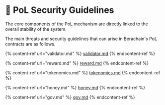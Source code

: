 # 🐻 PoL Security Guidelines

The core components of the PoL mechanism are directly linked to the overall stability of the system.

The main threats and security guidelines that can arise in Berachain's PoL contracts are as follows.

{% content-ref url="validator.md" %}
[validator.md](validator.md)
{% endcontent-ref %}

{% content-ref url="reward.md" %}
[reward.md](reward.md)
{% endcontent-ref %}

{% content-ref url="tokenomics.md" %}
[tokenomics.md](tokenomics.md)
{% endcontent-ref %}

{% content-ref url="honey.md" %}
[honey.md](honey.md)
{% endcontent-ref %}

{% content-ref url="gov.md" %}
[gov.md](gov.md)
{% endcontent-ref %}
